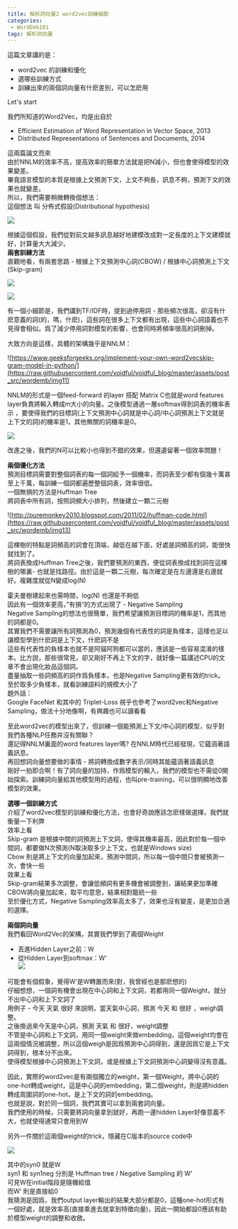 ```yaml
---                        
title: 解析詞向量2 word2vec訓練細節                        
categories:                        
 - WordEmb101                        
tags: 解析詞向量                        
---                        
```

              
這篇文章講的是：      
- word2vec 的訓練和優化      
- 選哪些訓練方式      
- 訓練出來的兩個詞向量有什麽差別，可以怎麽用      

Let's start      
      
我們所知道的Word2Vec，均是出自於      
      
- Efficient Estimation of Word Representation in Vector Space, 2013      
- Distributed Representations of Sentences and Documents, 2014      
      
這兩篇論文而來      
由於NNLM的效率不高，提高效率的簡單方法就是把N減小，但也會使得模型的效果變差。      
畢竟語言模型的本質是根據上文預測下文，上文不夠長，訊息不夠，預測下文的效果也就變差。      
所以，我們需要稍微轉換個想法：      
這個想法 叫 分佈式假設(Distributional hypothesis)      
      
![](https://raw.githubusercontent.com/voidful/voidful_blog/master/assets/post_src/wordemb/img8)      
      
      
根據這個假設，我們從對前文越多訊息越好地建模改成對一定長度的上下文建模就好，計算量大大減少。      
**兩套訓練方法**      
直觀地看，有兩套思路 - 根據上下文預測中心詞(CBOW) / 根據中心詞預測上下文(Skip-gram)      
      
![](https://raw.githubusercontent.com/voidful/voidful_blog/master/assets/post_src/wordemb/img9)      
      
![](https://raw.githubusercontent.com/voidful/voidful_blog/master/assets/post_src/wordemb/img10)      
      
      
有一個小細節是，我們講到TF/IDF時，提到過停用詞 - 那些頻次很高，卻沒有什麽意義的詞(的，嗎，什麽)，這些詞在很多上下文都有出現，這些中心詞語義也不見得會相似。爲了減少停用詞對模型的影響，也會同時將頻率很高的詞刪掉。      
      
大致方向是這樣，具體的架構幾乎是NNLM：      
      
![https://www.geeksforgeeks.org/implement-your-own-word2vecskip-gram-model-in-python/](https://raw.githubusercontent.com/voidful/voidful_blog/master/assets/post_src/wordemb/img11)      
      
      
NNLM的形式是一個feed-forward 的layer 搭配 Matrix C也就是word features layer負責將輸入轉成m大小的向量。之後模型通過一層softmax得到詞表的機率表示 ，要使得我們的目標詞(上下文預測中心詞就是中心詞/中心詞預測上下文就是上下文的詞)的機率是1，其他無關的詞機率是0。      
      
![](https://raw.githubusercontent.com/voidful/voidful_blog/master/assets/post_src/wordemb/img12)      
      
      
改進之後，我們的N可以比較小也得到不錯的效果，但還遺留著一個效率問題！      
      
**兩個優化方法**      
預測目標詞需要對整個詞表的每一個詞給予一個機率，而詞表至少都有個幾十萬甚至上千萬，每訓練一個詞都遍歷整個詞表，效率很低。      
一個無損的方法是Huffman Tree      
將詞表中所有詞，按照詞頻大小排列，然後建立一顆二元樹      
      
![http://puremonkey2010.blogspot.com/2011/02/huffman-code.html](https://raw.githubusercontent.com/voidful/voidful_blog/master/assets/post_src/wordemb/img13)      
      
      
這棵樹的特點是詞頻高的詞會在頂端，越低在越下面，好處是詞頻高的詞，能很快就找到了。      
將詞表換成Huffman Tree之後，我們要預測的東西，便從詞表換成找到詞在這棵樹的哪裏- 也就是找路徑。由於這是一顆二元樹，每次確定是在左邊還是右邊就好。複雜度就從N變成log(N)      
      
霍夫曼樹建起來也需時間，log(N) 也還是不夠低      
因此有一個效率更高，”有損“的方式出現了 - Negative Sampling      
Negative Sampling的想法也很簡單，我們希望讓預測目標詞的機率是1，而其他的詞都是0。      
其實我們不需要讓所有詞預測為0，預測幾個有代表性的詞是負樣本，這樣也足以讓模型學到什麽詞是上下文，什麽詞不是      
這些有代表性的負樣本也就不是阿貓阿狗都可以當的，應該是一些容易混淆的樣本。比方説，那些很常見，卻又剛好不再上下文的字，就好像一篇講述CPU的文章不會出現化妝品這個詞。      
盡量抽取一些詞頻高的詞作爲負樣本，也是Negative Sampling更有效的trick。      
至於取多少負樣本，就看訓練語料的規模大小了      
題外話：      
Google FaceNet 和其中的 Triplet-Loss 視乎也參考了word2vec和Negative Sampling，做法十分地像啊，有興趣也可以讀看看      
      
至此word2vec的模型出來了，但訓練一個能預測上下文/中心詞的模型，似乎對我們各種NLP任務并沒有關聯？      
還記得NNLM裏面的word features layer嗎? 在NNLM時代已經發現，它蘊涵著語義訊息。      
再回想詞向量想要做的事情 - 將詞轉換成數字表示/同時其能蘊涵著語義訊息      
剛好一拍即合啊！有了詞向量的加持，作爲模型的輸入，我們的模型也不需從0開始探索。訓練詞向量給其他模型用的過程，也叫pre-training，可以很明顯地改善模型的效果。      
      
**選哪一個訓練方式**      
介紹了word2vec模型的訓練和優化方法，也會好奇說應該怎麽樣做選擇，我們就衡量一下利弊      
效率上看      
Skip-gram 是根據中間的詞預測上下文詞，使得其機率最高，因此對於每一個中間詞，都要做N次預測(N取決取多少上下文，也就是Windows size)      
Cbow 則是將上下文的向量加起來，預測中間詞，所以每一個中間只會被預測一次，會快一些      
效果上看      
Skip-gram結果多次調整，會讓低頻詞有更多機會被調整到，讓結果更加準確      
CBOW將向量加起來，取平均意思，結果相對籠統一些      
至於優化方式，Negative Sampling效率高太多了，效果也沒有變差，是更加合適的選擇。      
      
**兩個詞向量**      
我們看回Word2Vec的架構，其實我們學到了兩個Weight      
      
- 丟進Hidden Layer之前：W      
- 從Hidden Layer到softmax：W‘      
![](https://raw.githubusercontent.com/voidful/voidful_blog/master/assets/post_src/wordemb/img14)      
      
      
可能會有個假象，覺得W’是W轉置而來(對，我曾經也是那麽想的)      
仔細想想，一個詞有機會出現在中心詞和上下文詞，若都用同一個Weight，就分不出中心詞和上下文詞了      
用例子 - 今天 天氣 很好 來説明，當天氣中心詞，預測 今天 和 很好 ，weigh調整。      
之後換過來今天是中心詞，預測 天氣 和 很好，weight調整      
不管是中心詞和上下文詞，用同一個weight來做embedding，這個weight均會在這兩個情況被調整，所以這個weigh是因爲預測中心詞得到，還是因爲它是上下文詞得到，根本分不出來。      
使得模型根據中心詞預測上下文詞，或是根據上下文詞預測中心詞變得沒有意義。      
      
因此，實際的word2vec是有兩個獨立的weight，第一個Weight，將中心詞的one-hot轉成weight，這是中心詞的embedding，第二個weight，則是將hidden轉成周圍詞的one-hot，是上下文的詞的embedding。      
也就是說，對於同一個詞，我們其實可以拿到兩套詞向量。      
我們使用的時候，只需要將詞向量拿到就好，再跑一邊hidden Layer好像意義不大，也就使得通常只會用到W      
      
另外一件關於這兩個weight的trick，隱藏在C版本的source code中      
      
![](https://raw.githubusercontent.com/voidful/voidful_blog/master/assets/post_src/wordemb/img15)      
      
      
其中的syn0 就是W      
syn1 和 syn1neg 分別是 Huffman tree / Negative Sampling 的 W’      
可見W在initial階段是隨機給值      
而W’ 則是直接給0      
我猜測是因爲，我們output layer輸出的結果大部分都是0，這種one-hot形式有一個好處，就是效率高(直接乘進去就拿到特徵向量)，因此一開始都設0應該有助於模型weight的調整和收斂。      
      